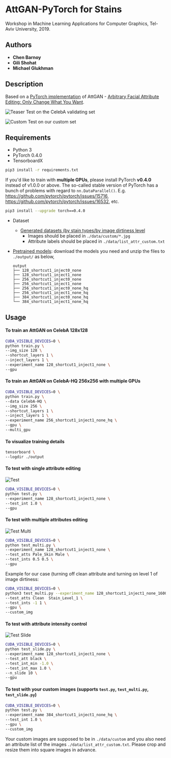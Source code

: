 # AttGAN-PyTorch for Stains
Workshop in Machine Learning Applications for Computer Graphics, Tel-Aviv University, 2019.

## Authors

* **Chen Barnoy**
* **Gili Shohat**
* **Michael Glukhman**

## Description
Based on a [PyTorch implementation](https://github.com/elvisyjlin/AttGAN-PyTorch) of AttGAN - [Arbitrary Facial Attribute Editing: Only Change What You Want](https://arxiv.org/abs/1711.10678).

![Teaser](https://github.com/gilisho/GAN-project/blob/master/pics/teaser.jpg)
Test on the CelebA validating set

![Custom](https://github.com/gilisho/GAN-project/blob/master/pics/custom_testing.png)
Test on our custom set

## Requirements

* Python 3
* PyTorch 0.4.0
* TensorboardX

```bash
pip3 install -r requirements.txt
```

If you'd like to train with __multiple GPUs__, please install PyTorch __v0.4.0__ instead of v1.0.0 or above. The so-called stable version of PyTorch has a bunch of problems with regard to `nn.DataParallel()`. E.g. https://github.com/pytorch/pytorch/issues/15716, https://github.com/pytorch/pytorch/issues/16532, etc.

```bash
pip3 install --upgrade torch==0.4.0
```

* Dataset
  * [Generated datasets (by stain types/by image dirtiness level](https://drive.google.com/drive/folders/1zEdaw-aJ4m5Wi2dUVro8tJcFwV94FGKG?usp=sharing)
    * Images should be placed in `./data/custom/*.jpg`
    * Attribute labels should be placed in `./data/list_attr_custom.txt`
  
* [Pretrained models](https://goo.gl/mQkqNo): download the models you need and unzip the files to `./output/` as below,
  ```text
  output
  ├── 128_shortcut1_inject0_none
  ├── 128_shortcut1_inject1_none
  ├── 256_shortcut1_inject0_none
  ├── 256_shortcut1_inject1_none
  ├── 256_shortcut1_inject0_none_hq
  ├── 256_shortcut1_inject1_none_hq
  ├── 384_shortcut1_inject0_none_hq
  └── 384_shortcut1_inject1_none_hq
  ```

## Usage

#### To train an AttGAN on CelebA 128x128

```bash
CUDA_VISIBLE_DEVICES=0 \
python train.py \
--img_size 128 \
--shortcut_layers 1 \
--inject_layers 1 \
--experiment_name 128_shortcut1_inject1_none \
--gpu
```

#### To train an AttGAN on CelebA-HQ 256x256 with multiple GPUs

```bash
CUDA_VISIBLE_DEVICES=0 \
python train.py \
--data CelebA-HQ \
--img_size 256 \
--shortcut_layers 1 \
--inject_layers 1 \
--experiment_name 256_shortcut1_inject1_none_hq \
--gpu \
--multi_gpu
```

#### To visualize training details

```bash
tensorboard \
--logdir ./output
```

#### To test with single attribute editing

![Test](https://github.com/gilisho/GAN-project/blob/master/pics/sample_testing.jpg)

```bash
CUDA_VISIBLE_DEVICES=0 \
python test.py \
--experiment_name 128_shortcut1_inject1_none \
--test_int 1.0 \
--gpu
```

#### To test with multiple attributes editing

![Test Multi](https://github.com/gilisho/GAN-project/blob/master/pics/sample_testing_multi.jpg)

```bash
CUDA_VISIBLE_DEVICES=0 \
python test_multi.py \
--experiment_name 128_shortcut1_inject1_none \
--test_atts Pale_Skin Male \
--test_ints 0.5 0.5 \
--gpu
```

Example for our case (turning off clean attribute and turning on level 1 of image dirtiness:

```bash
CUDA_VISIBLE_DEVICES=0 \
python3 test_multi.py --experiment_name 128_shortcut1_inject1_none_16000_bytype \
--test_atts Clean  Stain_Level_1 \
--test_ints -1 1 \
--gpu \
--custom_img

```

#### To test with attribute intensity control

![Test Slide](https://github.com/gilisho/GAN-project/blob/master/pics/sample_testing_slide.jpg)

```bash
CUDA_VISIBLE_DEVICES=0 \
python test_slide.py \
--experiment_name 128_shortcut1_inject1_none \
--test_att black \
--test_int_min -1.0 \
--test_int_max 1.0 \
--n_slide 10 \
--gpu
```

#### To test with your custom images (supports `test.py`, `test_multi.py`, `test_slide.py`)

```bash
CUDA_VISIBLE_DEVICES=0 \
python test.py \
--experiment_name 384_shortcut1_inject1_none_hq \
--test_int 1.0 \
--gpu \
--custom_img
```

Your custom images are supposed to be in `./data/custom` and you also need an attribute list of the images `./data/list_attr_custom.txt`. Please crop and resize them into square images in advance.
